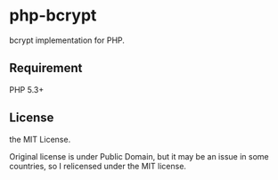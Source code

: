 # php-bcrypt

bcrypt implementation for PHP.

## Requirement

PHP 5.3+

## License

the MIT License.

Original license is under Public Domain, but it may be an issue in some countries, so I relicensed under the MIT license.
